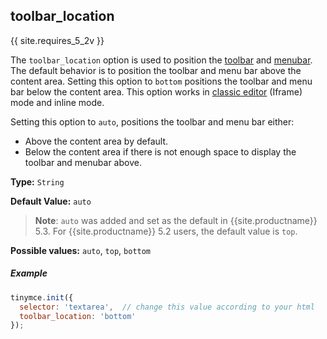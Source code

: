 ## toolbar_location

{{ site.requires_5_2v }}

The `toolbar_location` option is used to position the [toolbar]({{site.baseurl}}/configure/editor-appearance/#toolbar) and [menubar]({{site.baseurl}}/configure/editor-appearance/#menubar). The default behavior is to position the toolbar and menu bar above the content area. Setting this option to `bottom` positions the toolbar and menu bar below the content area. This option works in [classic editor]({{site.baseurl}}/general-configuration-guide/use-tinymce-classic/) (Iframe) mode and inline mode.

Setting this option to `auto`, positions the toolbar and menu bar either:
* Above the content area by default.
* Below the content area if there is not enough space to display the toolbar and menubar above.

**Type:** `String`

**Default Value:** `auto`

> **Note**: `auto` was added and set as the default in {{site.productname}} 5.3. For {{site.productname}} 5.2 users, the default value is `top`.

**Possible values:** `auto`, `top`, `bottom`

##### Example

```js
tinymce.init({
  selector: 'textarea',  // change this value according to your html
  toolbar_location: 'bottom'
});
```
